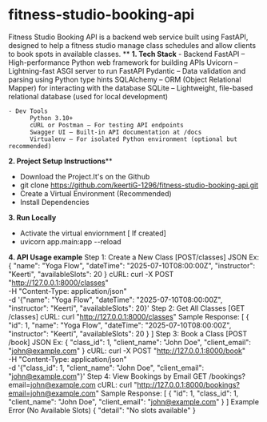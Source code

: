 # fitness-studio-booking-api
Fitness Studio Booking API is a backend web service built using FastAPI, designed to help a fitness studio manage class schedules and allow clients to book spots in available classes.
**
**1. Tech Stack**
     - Backend
          FastAPI – High-performance Python web framework for building APIs
          Uvicorn – Lightning-fast ASGI server to run FastAPI
          Pydantic – Data validation and parsing using Python type hints
          SQLAlchemy – ORM (Object Relational Mapper) for interacting with the database
          SQLite – Lightweight, file-based relational database (used for local development)
          
    - Dev Tools
          Python 3.10+
          cURL or Postman – For testing API endpoints
          Swagger UI – Built-in API documentation at /docs
          Virtualenv – For isolated Python environment (optional but recommended)


**2. Project Setup Instructions****
   - Download the Project.It's on the Github
   - git clone https://github.com/keertiG-1296/fitness-studio-booking-api.git
   - Create a Virtual Environment (Recommended)
   - Install Dependencies
  
**3. Run Locally**
   - Activate the virtual enviornment [ If created]
   - uvicorn app.main:app --reload

**4. API Usage example**
    Step 1: Create a New Class [POST/classes]
            JSON Ex: {
                        "name": "Yoga Flow",
                        "dateTime": "2025-07-10T08:00:00Z",
                        "instructor": "Keerti",
                        "availableSlots": 20
                      }
           cURL: curl -X POST "http://127.0.0.1:8000/classes" \
                  -H "Content-Type: application/json" \
                  -d '{"name": "Yoga Flow", "dateTime": "2025-07-10T08:00:00Z", "instructor": "Keerti", "availableSlots": 20}'
  Step 2:  Get All Classes [GET /classes]
            cURL: curl "http://127.0.0.1:8000/classes"
            Sample Response: [
                                {
                                "id": 1,
                               "name": "Yoga Flow",
                               "dateTime": "2025-07-10T08:00:00Z",
                               "instructor": "Keerti",
                                "availableSlots": 20
                               }
                                ]
   Step 3: Book a Class [POST /book]
            JSON Ex: {
                      "class_id": 1,
                      "client_name": "John Doe",
                      "client_email": "john@example.com"
                    }
            cURL:
                  curl -X POST "http://127.0.0.1:8000/book" \
                  -H "Content-Type: application/json" \
                  -d '{"class_id": 1, "client_name": "John Doe", "client_email": "john@example.com"}'
   Step 4: View Bookings by Email
           GET /bookings?email=john@example.com
           cURL: curl "http://127.0.0.1:8000/bookings?email=john@example.com"
           Sample Response:
                             [
                                {
                                  "id": 1,
                                  "class_id": 1,
                                  "client_name": "John Doe",
                                  "client_email": "john@example.com"
                                }
                              ]
Example Error (No Available Slots)
{
  "detail": "No slots available"
}

                

